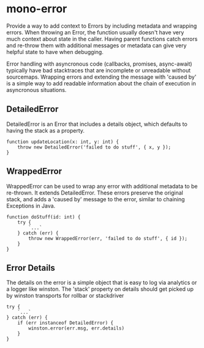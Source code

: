# mono-error

Provide a way to add context to Errors by including metadata and wrapping errors.
When throwing an Error, the function usually doesn't have very much context about state in the caller. Having parent functions
catch errors and re-throw them with additional messages or metadata can give very helpful state to have when debugging.

Error handling with asyncronous code (callbacks, promises, async-await) typically have bad stacktraces that are
incomplete or unreadable without sourcemaps.
Wrapping errors and extending the message with 'caused by' is a simple way to add readable information about the chain of execution in asyncronous situations.

## DetailedError

DetailedError is an Error that includes a details object, which defaults to having the stack as a property.

```
function updateLocation(x: int, y: int) {
    throw new DetailedError('failed to do stuff', { x, y });
}
```



## WrappedError

WrappedError can be used to wrap any error with additional metadata to be re-thrown. It extends DetailedError.
These errors preserve the original stack, and adds a 'caused by' message to the error, similar to chaining Exceptions in Java.

```
function doStuff(id: int) {
    try {
        `...`
    } catch (err) {
        throw new WrappedError(err, 'failed to do stuff', { id });
    }
}

```

## Error Details

The details on the error is a simple object that is easy to log via analytics or a logger like winston.
The 'stack' property on details should get picked up by winston transports for rollbar or stackdriver

```
try {
    `...`
} catch (err) {
    if (err instanceof DetailedError) {
        winston.error(err.msg, err.details)
    }
}
```